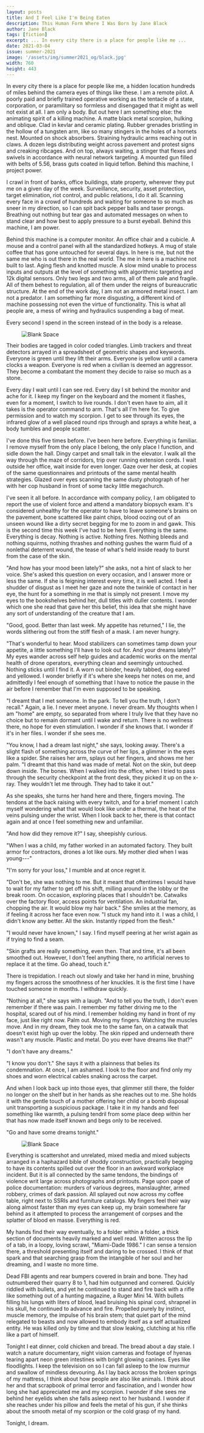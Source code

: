 ```yaml
---
layout: posts
title: And I Feel Like I'm Being Eaten
description: This Human Form Where I Was Born by Jane Black
author: Jane Black
tags: [fiction]
excerpt: ... In every city there is a place for people like me ...
date: 2021-03-04
issue: summer-2021
image: '/assets/img/summer2021_og/black.jpg'
width: 760
height: 443
---
```


In every city there is a place for people like me, a hidden location
hundreds of miles behind the camera eyes of things like these. I am a
remote pilot. A poorly paid and briefly trained operative working as the
tentacle of a state, corporation, or paramilitary so formless and
disengaged that it might as well not exist at all. I am only a body. But
out here I am something else: the animating spirit of a killing machine.
A matte black metal scorpion, hulking and oblique. Clad in kevlar and
ceramic plating. Rubber grenades bristling in the hollow of a tungsten
arm, like so many stingers in the holes of a hornets nest. Mounted on
shock absorbers. Straining hydraulic arms reaching out in claws. A dozen
legs distributing weight across pavement and protest signs and creaking
ribcages. And on top, always waiting, a stinger that flexes and swivels
in accordance with neural network targeting. A mounted gun filled with
belts of 5.56, brass guts coated in liquid teflon. Behind this machine,
I project power.

I crawl in front of banks, office buildings, state property, wherever
they put me on a given day of the week. Surveillance, security, asset
protection, target elimination, riot control, and public relations, I do
it all. Scanning every face in a crowd of hundreds and waiting for
someone to so much as sneer in my direction, so I can spit back pepper
balls and taser prongs. Breathing out nothing but tear gas and automated
messages on when to stand clear and how best to apply pressure to a
burst eyeball. Behind this machine, I am power.

Behind this machine is a computer monitor. An office chair and a
cubicle. A mouse and a control panel with all the standardized hotkeys.
A mug of stale coffee that has gone untouched for several days. In here
is me, but not the same me who is out there in the real world. The me in
here is a machine not built to last. Aging flesh and knotted muscle. A
slow mind unable to process inputs and outputs at the level of something
with algorithmic targeting and 12k digital sensors. Only two legs and
two arms, all of them pale and fragile. All of them behest to
regulation, all of them under the reigns of bureaucratic structure. At
the end of the work day, I am not an armored metal insect. I am not a
predator. I am something far more disgusting, a different kind of
machine possessing not even the virtue of functionality. This is what
all people are, a mess of wiring and hydraulics suspending a bag of
meat.

Every second I spend in the screen instead of in the body is a release.

<figure class="my-4 py-3 ">
  <img src="{{ '/assets/img/dinkus.png' | prepend: site.baseurl }}" class="d-block mx-auto" alt="Blank Space" style="max-height:15px;" />
</figure>


Their bodies are tagged in color coded triangles. Limb trackers and
threat detectors arrayed in a spreadsheet of geometric shapes and
keywords. Everyone is green until they lift their arms. Everyone is
yellow until a camera clocks a weapon. Everyone is red when a civilian
is deemed an aggressor. They become a combatant the moment they decide
to raise so much as a stone.

Every day I wait until I can see red. Every day I sit behind the monitor
and ache for it. I keep my finger on the keyboard and the moment it
flashes, even for a moment, I switch to live rounds. I don't even have
to aim, all it takes is the operator command to arm. That's all I'm here
for. To give permission and to watch my scorpion. I get to see through
its eyes, the infrared glow of a well placed round rips through and
sprays a white heat, a body tumbles and people scatter.

I've done this five times before. I've been here before. Everything is
familiar. I remove myself from the only place I belong, the only place I
function, and sidle down the hall. Dingy carpet and small talk in the
elevator. I walk all the way through the maze of corridors, trip over
running extension cords. I wait outside her office, wait inside for even
longer. Gaze over her desk, at copies of the same questionnaires and
printouts of the same mental health strategies. Glazed over eyes
scanning the same dusty photograph of her with her cop husband in front
of some tacky little megachurch.

I've seen it all before. In accordance with company policy, I am
obligated to report the use of violent force and attend a mandatory
biopsych exam. It's considered unhealthy for the operator to have to
leave someone's brains on the pavement, bone scattered like paint chips,
blood oozing out of an unseen wound like a dirty secret begging for me
to zoom in and gawk. This is the second time this week I've had to be
here. Everything is the same. Everything is decay. Nothing is active.
Nothing fires. Nothing bleeds and nothing squirms, nothing thrashes and
nothing gushes the warm fluid of a nonlethal deterrent wound, the tease
of what's held inside ready to burst from the case of the skin.

"And how has your mood been lately?" she asks, not a hint of slack to
her voice. She's asked this question on every occasion, and I answer
more or less the same. If she is feigning interest every time, it is
well acted. I feel a shudder of disgust as I meet her gaze and note the
twinkle of contact in her eye, the hunt for a something in me that is
simply not present. I move my eyes to the bookshelves behind her, dull
titles with duller contents. I wonder which one she read that gave her
this belief, this idea that she might have any sort of understanding of
the creature that I am.

"Good, good. Better than last week. My appetite has returned," I lie,
the words slithering out from the stiff flesh of a mask. I am never
hungry.

"That's wonderful to hear. Mood stabilizers can sometimes tamp down your
appetite, a little something I'll have to look out for. And your dreams
lately?" My eyes wander across self help guides and academic works on
the mental health of drone operators, everything clean and seemingly
untouched. Nothing sticks until I find it. A worn out binder, heavily
tabbed, dog eared and yellowed. I wonder briefly if it's where she keeps
her notes on me, and admittedly I feel enough of something that I have
to notice the pause in the air before I remember that I'm even supposed
to be speaking.

"I dreamt that I met someone. In the park. To tell you the truth, I
don't recall." Again, a lie. I never meet anyone. I never dream. My
thoughts when I am "home" are empty, so separated from where I truly
live that they have no choice but to remain dormant until I wake and
return. There is no wellness there, no hope for even stimulation. I
wonder if she knows that. I wonder if it's in her files. I wonder if she
sees me.

"You know, I had a dream last night," she says, looking away. There's a
slight flash of something across the curve of her lips, a glimmer in the
eyes like a spider. She raises her arm, splays out her fingers, and
shows me her palm. "I dreamt that this hand was made of metal. Not on
the skin, but deep down inside. The bones. When I walked into the
office, when I tried to pass through the security checkpoint at the
front desk, they picked it up on the x-ray. They wouldn't let me
through. They had to take it out."

As she speaks, she turns her hand here and there, fingers moving. The
tendons at the back raising with every twitch, and for a brief moment I
catch myself wondering what that would look like under a thermal, the
heat of the veins pulsing under the wrist. When I look back to her,
there is that contact again and at once I feel something new and
unfamiliar.

"And how did they remove it?" I say, sheepishly curious.

"When I was a child, my father worked in an automated factory. They
built armor for contractors, drones a lot like ours. My mother died when
I was young---"

"I'm sorry for your loss," I mumble and at once regret it.

"Don't be, she was nothing to me. But it meant that oftentimes I would
have to wait for my father to get off his shift, milling around in the
lobby or the break room. On occasion, exploring places that I shouldn't
be. Catwalks over the factory floor, access points for ventilation. An
industrial fan, chopping the air. It would blow my hair back." She
smiles at the memory, as if feeling it across her face even now. "I
stuck my hand into it. I was a child, I didn't know any better. All the
skin. Instantly ripped from the flesh."

"I would never have known," I say. I find myself peering at her wrist
again as if trying to find a seam.

"Skin grafts are really something, even then. That and time, it's all
been smoothed out. However, I don't feel anything there, no artificial
nerves to replace it at the time. Go ahead, touch it."

There is trepidation. I reach out slowly and take her hand in mine,
brushing my fingers across the smoothness of her knuckles. It is the
first time I have touched someone in months. I withdraw quickly.

"Nothing at all," she says with a laugh. "And to tell you the truth, I
don't even remember if there was pain. I remember my father driving me
to the hospital, scared out of his mind. I remember holding my hand in
front of my face, just like right now. Palm out. Moving my fingers.
Watching the muscles move. And in my dream, they took me to the same
fan, on a catwalk that doesn't exist high up over the lobby. The skin
ripped and underneath there wasn't any muscle. Plastic and metal. Do you
ever have dreams like that?"

"I don't have any dreams."

"I know you don't." She says it with a plainness that belies its
condemnation. At once, I am ashamed. I look to the floor and find only
my shoes and worn electrical cables snaking across the carpet.

And when I look back up into those eyes, that glimmer still there, the
folder no longer on the shelf but in her hands as she reaches out to me.
She holds it with the gentle touch of a mother offering her child or a
bomb disposal unit transporting a suspicious package. I take it in my
hands and feel something like warmth, a pulsing tendril from some place
deep within her that has now made itself known and begs only to be
received.

"Go and have some dreams tonight."

<figure class="my-4 py-3 ">
  <img src="{{ '/assets/img/dinkus.png' | prepend: site.baseurl }}" class="d-block mx-auto" alt="Blank Space" style="max-height:15px;" />
</figure>


Everything is scattershot and unrelated, mixed media and mixed subjects
arranged in a haphazard bible of shoddy construction, practically
begging to have its contents spilled out over the floor in an awkward
workplace incident. But it is all connected by the same tendons, the
bindings of violence writ large across photographs and printouts. Page
upon page of police documentation: murders of various degrees,
manslaughter, armed robbery, crimes of dark passion. All splayed out now
across my coffee table, right next to SSRIs and furniture catalogs. My
fingers feel their way along almost faster than my eyes can keep up, my
brain somewhere far behind as it attempted to process the arrangement of
corpses and the splatter of blood en masse. Everything is red.

My hands find their way eventually, to a folder within a folder, a thick
section of documents heavily marked and well read. Written across the
lip of a tab, in a loopy, loving scrawl, "Miami-Dade 1986." I can sense
a tension there, a threshold presenting itself and daring to be crossed.
I think of that spark and that searching grasp from the intangible of
her soul and her dreaming, and I waste no more time.

Dead FBI agents and rear bumpers covered in brain and bone. They had
outnumbered their quarry 8 to 1, had him outgunned and cornered. Quickly
riddled with bullets, and yet he continued to stand and fire back with a
rifle like something out of a hunting magazine, a Ruger Mini 14. With
bullets filling his lungs with liters of blood, lead bruising his spinal
cord, shrapnel in his skull, he continued to advance and fire. Propelled
purely by instinct, muscle memory, the impulse of his brain stem; that
quiet part of the mind relegated to beasts and now allowed to embody
itself as a self actualized entity. He was killed only by time and that
slow leaking, clutching at his rifle like a part of himself.

Tonight I eat dinner, cold chicken and bread. The bread about a day
stale. I watch a nature documentary, night vision cameras and footage of
hyenas tearing apart neon green intestines with bright glowing canines.
Eyes like floodlights. I keep the television on so I can fall asleep to
the low murmur and swallow of mindless devouring. As I lay back across
the broken springs of my mattress, I think about how people are also
like animals. I think about her and that scrapbook of primal terror and
fascination, and I wonder how long she had appreciated me and my
scorpion. I wonder if she sees me behind her eyelids when she falls
asleep next to her husband. I wonder if she reaches under his pillow and
feels the metal of his gun, if she thinks about the smooth metal of my
scorpion or the cold grasp of my hand.

Tonight, I dream.
